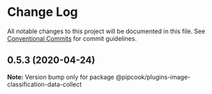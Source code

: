 # Change Log

All notable changes to this project will be documented in this file.
See [Conventional Commits](https://conventionalcommits.org) for commit guidelines.

## 0.5.3 (2020-04-24)

**Note:** Version bump only for package @pipcook/plugins-image-classification-data-collect
